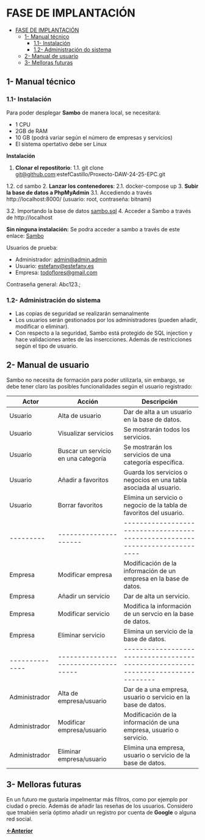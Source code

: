 # FASE DE IMPLANTACIÓN

- [FASE DE IMPLANTACIÓN](#fase-de-implantación)
  - [1- Manual técnico](#1--manual-técnico)
    - [1.1- Instalación](#11--instalación)
    - [1.2- Administración do sistema](#12--administración-do-sistema)
  - [2- Manual de usuario](#2--manual-de-usuario)
  - [3- Melloras futuras](#3--melloras-futuras)

## 1- Manual técnico

### 1.1- Instalación

Para poder desplegar **Sambo** de manera local, se necesitará:
- 1 CPU
- 2GB de RAM
- 10 GB (podrá variar según el número de empresas y servicios)
- El sistema opertativo debe ser Linux

**Instalación**
1. **Clonar el repostitorio**: 
  1.1. git clone git@github.com:estefCastillo/Proxecto-DAW-24-25-EPC.git

  1.2. cd sambo
2. **Lanzar los contenedores**:
  2.1. docker-compose up
3. **Subir la base de datos a PhpMyAdmin**
  3.1. Accediendo a través http://localhost:8000/ (usuario: root, contraseña: bitnami)

  3.2. Importando la base de datos [sambo.sql](../../sambo/sql/sambo.sql)
4. Acceder a Sambo a través de http://localhost

**Sin ninguna instalación:**
Se podra acceder a sambo a través de este enlace: [Sambo](https://purple-reindeer-599669.hostingersite.com/)

Usuarios de prueba:
- Administrador: admin@admin.admin
- Usuario: estefany@estefany.es
- Empresa: todoflores@gmail.com

Contraseña general: Abc123.;


### 1.2- Administración do sistema

- Las copias de seguridad se realizarán semanalmente
- Los usuarios serán gestionados por los administradores (pueden añadir, modificar o eliminar).
- Con respecto a la seguridad, Sambo está protegido de SQL injection y hace validaciones antes de las insercciones. Además de restricciones según el tipo de usuario. 

## 2- Manual de usuario

Sambo no necesita de formación para poder utilizarla, sin embargo, se debe tener claro las posibles funcionalidades según el usuario registrado:

| Actor   | Acción                          | Descripción                                                                 |
|---------|----------------------------------|-----------------------------------------------------------------------------|
| Usuario | Alta de usuario                 | Dar de alta a un usuario en la base de datos.                              |
| Usuario | Visualizar servicios            | Se mostrarán todos los servicios.                                          |
| Usuario | Buscar un servicio en una categoría | Se mostrarán los servicios de una categoría específica.                |
| Usuario | Añadir a favoritos              | Guarda los servicios o negocios en una tabla asociada al usuario.          |
| Usuario | Borrar favoritos                | Elimina un servicio o negocio de la tabla de favoritos del usuario.        |
|---------|---------------------|----------------------------------------------------------------------------|
| Empresa | Modificar empresa   | Modificación de la información de un empresa en la base de datos.         |
| Empresa | Añadir un servicio  | Dar de alta un servicio.                                                  |
| Empresa | Modificar servicio  | Modifica la información de un servcio en la base de datos.               |
| Empresa | Eliminar servicio   | Elimina un servicio de la base de datos.                                  |
|--------------|-----------------------------------|--------------------------------------------------------------------------------|
| Administrador | Alta de empresa/usuario | Dar de a una empresa, usuario o servicio en la base de datos.               |
| Administrador | Modificar empresa/usuario | Modificación de la información de una empresa, usuario o servicio.             |
| Administrador | Eliminar empresa/usuario | Elimina una empresa, usuario o servicio de la base de datos.                   |

## 3- Melloras futuras

En un futuro me gustaría impelmentar más filtros, como por ejemplo por ciudad o precio. Además de añadir las reseñas de los usuarios. Considero que tmabién sería óptimo añadir un registro por cuenta de **Google** o alguna red social.

[**<-Anterior**](../../README.md)